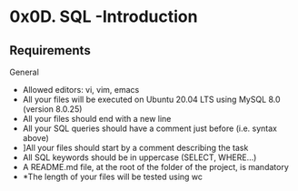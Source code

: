 # 0x0D. SQL -Introduction


## Requirements

General
* Allowed editors: vi, vim, emacs
* All your files will be executed on Ubuntu 20.04 LTS using MySQL 8.0 (version 8.0.25)
* All your files should end with a new line
* All your SQL queries should have a comment just before (i.e. syntax above)
* ]All your files should start by a comment describing the task
* All SQL keywords should be in uppercase (SELECT, WHERE…)
* A README.md file, at the root of the folder of the project, is mandatory
* *The length of your files will be tested using wc
